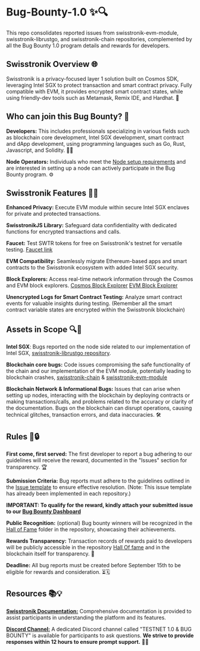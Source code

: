 # Bug-Bounty-1.0 ✨🔍

This repo consolidates reported issues from swisstronik-evm-module, swisstronik-librustgo, and swisstronik-chain repositories, complemented by all the Bug Bounty 1.0 program details and rewards for developers.

## Swisstronik Overview 🌐

Swisstronik is a privacy-focused layer 1 solution built on Cosmos SDK, leveraging Intel SGX to protect transaction and smart contract privacy. Fully compatible with EVM, it provides encrypted smart contract states, while using friendly-dev tools such as Metamask, Remix IDE, and Hardhat. 🚀

## Who can join this Bug Bounty? 🎯

**Developers:** This includes professionals specializing in various fields such as blockchain core development, Intel SGX development, smart contract and dApp development, using programming languages such as Go, Rust, Javascript, and Solidity. 👨‍💻

**Node Operators:** Individuals who meet the [Node setup requirements](https://swisstronik.gitbook.io/swisstronik-docs/swisstronik-testnet/setup-node) and are interested in setting up a node can actively participate in the Bug Bounty program. ⚙️

## Swisstronik Features 🌟🔐

**Enhanced Privacy:** Execute EVM module within secure Intel SGX enclaves for private and protected transactions. 

**SwisstronikJS Library:** Safeguard data confidentiality with dedicated functions for encrypted transactions and calls. 

**Faucet:** Test SWTR tokens for free on Swisstronik's testnet for versatile testing.
[Faucet link](https://faucet.testnet.swisstronik.com/) 

**EVM Compatibility:** Seamlessly migrate Ethereum-based apps and smart contracts to the Swisstronik ecosystem with added Intel SGX security. 

**Block Explorers:** Access real-time network information through the Cosmos and EVM block explorers.
[Cosmos Block Explorer](https://explorer-cosmos.testnet.swisstronik.com/)
[EVM Block Explorer](https://explorer-evm.testnet.swisstronik.com/)

**Unencrypted Logs for Smart Contract Testing:** Analyze smart contract events for valuable insights during testing. (Remember all the smart contract variable states are encrypted within the Swisstronik blockchain) 

## Assets in Scope 🔍🎯

**Intel SGX**: Bugs reported on the node side related to our implementation of Intel SGX, [swisstronik-librustgo repository](https://github.com/SigmaGmbH/swisstronik-librustgo).

**Blockchain core bugs:** Code issues compromising the safe functionality of the chain and our implementation of the EVM module, potentially leading to blockchain crashes, [swisstronik-chain](https://github.com/SigmaGmbH/swisstronik-chain) & [swisstronik-evm-module](https://github.com/SigmaGmbH/swisstronik-evm-module)

**Blockchain Network & Informational Bugs:** Issues that can arise when setting up nodes, interacting with the blockchain by deploying contracts or making transactions/calls, and problems related to the accuracy or clarity of the documentation. Bugs on the blockchain can disrupt operations, causing technical glitches, transaction errors, and data inaccuracies. 🛠

## Rules 📜🔒

**First come, first served:** The first developer to report a bug adhering to our guidelines will receive the reward, documented in the "Issues" section for transparency. 🏆

**Submission Criteria:** Bug reports must adhere to the guidelines outlined in the [Issue template](./ISSUE_TEMPLATE.md) to ensure effective resolution. (Note: This issue template has already been implemented in each repository.) 

**IMPORTANT: To qualify for the reward, kindly attach your submitted issue to our [Bug Bounty Dashboard](https://www.swisstronik.com/bug-bounty)** 

**Public Recognition:** (optional) Bug bounty winners will be recognized in the [Hall of Fame](./Hall%20Of%20Fame/) folder in the repository, showcasing their achievements. 

**Rewards Transparency:** Transaction records of rewards paid to developers will be publicly accessible in the repository [Hall Of fame](./Hall%20Of%20Fame/) and in the blockchain itself for transparency. 💸

**Deadline:** All bug reports must be created before September 15th to be eligible for rewards and consideration. ⏳🗓️

## Resources 📚💡

**[Swisstronik Documentation:](https://link.swisstronik.com/u7a)** Comprehensive documentation is provided to assist participants in understanding the platform and its features.

**[Discord Channel:](https://link.swisstronik.com/2tz)** A dedicated Discord channel called "TESTNET 1.0 & BUG BOUNTY" is available for participants to ask questions. **We strive to provide responses within 12 hours to ensure prompt support.** 💬🚀
